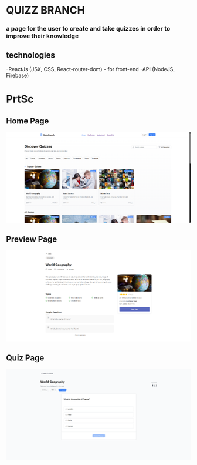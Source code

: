 # QUIZZ BRANCH

### a page for the user to create and take quizzes in order to improve their knowledge

## technologies

-ReactJs (JSX, CSS, React-router-dom) - for front-end
-API (NodeJS, Firebase)

# PrtSc

## Home Page
![alt text](image-1.png)

## Preview Page
![alt text](image.png)

## Quiz Page
![alt text](image-2.png)